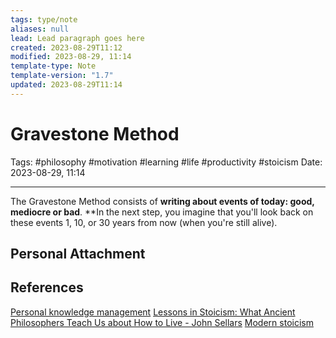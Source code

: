 ```yaml
---
tags: type/note
aliases: null
lead: Lead paragraph goes here
created: 2023-08-29T11:12
modified: 2023-08-29, 11:14
template-type: Note
template-version: "1.7"
updated: 2023-08-29T11:14
---
```


# Gravestone Method

Tags: #philosophy  #motivation #learning #life #productivity #stoicism
Date: 2023-08-29, 11:14

---

The Gravestone Method consists of **writing about events of today: good, mediocre or bad**. **In the next step, you imagine that you'll look back on these events 1, 10, or 30 years from now (when you're still alive).

## Personal Attachment


## References

[Personal knowledge management](Personal%20knowledge%20management.md)
[Lessons in Stoicism: What Ancient Philosophers Teach Us about How to Live - John Sellars](https://books.google.cz/books/about/Lessons_in_Stoicism.html?id=ky84zQEACAAJ&redir_esc=y)
[Modern stoicism](https://modernstoicism.com/)
